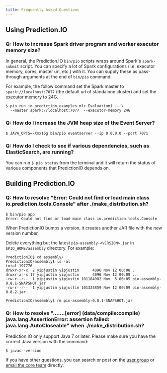 ```yaml
---
title: Frequently Asked Questions
---
```

## Using Prediction.IO
### Q: How to increase Spark driver program and worker executor memory size?
In general, the Prediction.IO `bin/pio` scripts wraps around Spark's `spark-submit` 
script. You can specify a lot of Spark configurations (i.e. executor memory, cores, master
url, etc.) with it. You can supply these as pass-through arguments at the end of 
`bin/pio` command.

For example, the follow command set the Spark master to `spark://localhost:7077`
(the default url of standalone cluster) and set the executor memory to 24G.

```
$ pio run io.prediction.examples.mlc.Evaluation1 -- \
  --master spark://localhost:7077  --executor-memory 24G
```

### Q: How do I increase the JVM heap size of the Event Server?

```
$ JAVA_OPTS=-Xmx16g bin/pio eventserver --ip 0.0.0.0 --port 7071
````

### Q: How do I check to see if various dependencies, such as ElasticSearch, are running?

You can run `$ pio status` from the terminal and it will return the status of various components that PredictionIO depends on.


## Building Prediction.IO
### Q: How to resolve "Error: Could not find or load main class io.prediction.tools.Console" after ./make_distribution.sh?

```
$ bin/pio app
Error: Could not find or load main class io.prediction.tools.Console
```

When PredictionIO bumps a version, it creates another JAR file with the new
version number.

Delete everything but the latest `pio-assembly-<VERSION>.jar` in
`$PIO_HOME/assembly` directory. For example:

```
PredictionIO$ cd assembly/
PredictionIO/assembly$ ls -al
total 197776
drwxr-xr-x  2 yipjustin yipjustin      4096 Nov 12 00:08 .
drwxr-xr-x 17 yipjustin yipjustin      4096 Nov 12 00:09 ..
-rw-r--r--  1 yipjustin yipjustin 101184982 Nov  5 06:05 pio-assembly-0.8.1-SNAPSHOT.jar
-rw-r--r--  1 yipjustin yipjustin 101324859 Nov 12 00:09 pio-assembly-0.8.2.jar

PredictionIO/assembly$ rm pio-assembly-0.8.1-SNAPSHOT.jar
```

### Q: How to resolve ".......[error] (data/compile:compile) java.lang.AssertionError: assertion failed: java.lang.AutoCloseable" when ./make_distribution.sh?

Prediction.IO only support Java 7 or later. Please make sure you have the
correct Java version with the command:

```
$ javac -version
```

 

If you have other questions, you can search or post on the [user
group](https://groups.google.com/forum/#!forum/predictionio-user) or [email the
core team](mailto:support@prediction.io) directly.
